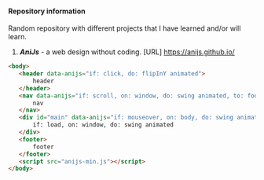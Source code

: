 #### Repository information
Random repository with different projects that I have learned and/or will learn.

1. ***AniJs*** - a web design without coding. [URL] https://anijs.github.io/
 ```html
<body>
    <header data-anijs="if: click, do: flipInY animated">
        header
    </header>
    <nav data-anijs="if: scroll, on: window, do: swing animated, to: footer">
        nav
    </nav>
    <div id="main" data-anijs="if: mouseover, on: body, do: swing animated">
        if: load, on: window, do: swing animated
    </div>
    <footer>
        footer
    </footer>
    <script src="anijs-min.js"></script>
</body>
```
